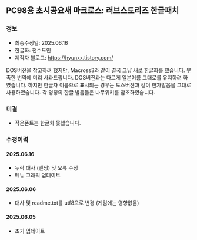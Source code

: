 ## PC98용 초시공요새 마크로스: 러브스토리즈 한글패치
### 정보
* 최종수정일: 2025.06.16
* 한글화: 천수도인
* 제작자 블로그: https://hyunxx.tistory.com/

DOS버전을 참고하려 했지만, Macross3와 같이 결국 그냥 새로 한글화를 했습니다. 부족한 번역에 미리 사과드립니다.
DOS버전과는 다르게 일본이름 그대로를 유지하려 하였습니다.
하지만 한글자 이름으로 표시되는 경우는 도스버전과 같이 한자발음을 그대로 사용하였습니다. 
각 명칭의 한글 발음들은 나무위키를 참조하였습니다.

### 미결
* 작은폰트는 한글화 못했습니다.

### 수정이력
#### 2025.06.16
* 누락 대사 (엔딩) 및 오류 수정
* 메뉴 그래픽 업데이트
#### 2025.06.06
* 대사 및 readme.txt를 utf8으로 변경 (게임에는 영향없음)
#### 2025.06.05
* 초기 업데이트